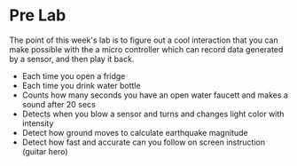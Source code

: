 # Pre Lab

The point of this week's lab is to figure out a cool interaction that you can make possible with the a micro controller which can record data generated by a sensor, and then play it back.

- Each time you open a fridge
- Each time you drink water bottle
- Counts how many seconds you have an open water faucett and makes a sound after 20 secs
- Detects when you blow a sensor and turns and changes light color with intensity
- Detect how ground moves to calculate earthquake magnitude
- Detect how fast and accurate can you follow on screen instruction (guitar hero)

